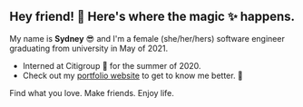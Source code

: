 ## Hey friend! 👋 Here's where the magic :sparkles: happens.

My name is **Sydney** :sunglasses: and I'm a female (she/her/hers) software engineer graduating from university in May of 2021.

* Interned at Citigroup :bank: for the summer of 2020.
* Check out my [portfolio website](https://sydneyq.github.io/) to get to know me better. :tada:

Find what you love. Make friends. Enjoy life.


<!--
**sydneyq/sydneyq** is a ✨ _special_ ✨ repository because its `README.md` (this file) appears on your GitHub profile.

Here are some ideas to get you started:

- 🔭 I’m currently working on ...
- 🌱 I’m currently learning ...
- 👯 I’m looking to collaborate on ...
- 🤔 I’m looking for help with ...
- 💬 Ask me about ...
- 📫 How to reach me: ...
- 😄 Pronouns: ...
- ⚡ Fun fact: ...
-->

